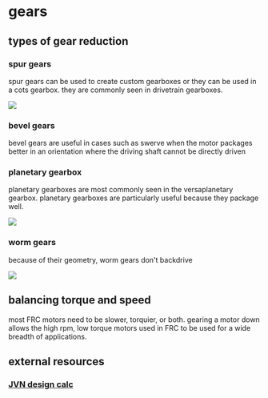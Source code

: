 # gears

## types of gear reduction

### spur gears

spur gears can be used to create custom gearboxes or they can be used in a cots gearbox. they are commonly seen in drivetrain gearboxes.

![](https://upload.wikimedia.org/wikipedia/commons/b/bd/Animated_3_Gear_Row.gif)

### bevel gears

bevel gears are useful in cases such as swerve when the motor packages better in an orientation where the driving shaft cannot be directly driven

### planetary gearbox

planetary gearboxes are most commonly seen in the versaplanetary gearbox. planetary gearboxes are particularly useful because they package well.

![](https://upload.wikimedia.org/wikipedia/commons/5/56/Planetary_Gear_Animation.gif)

### worm gears

because of their geometry, worm gears don't backdrive

![](https://upload.wikimedia.org/wikipedia/commons/c/c3/Worm_Gear.gif)

## balancing torque and speed

most FRC motors need to be slower, torquier, or both. gearing a motor down allows the high rpm, low torque motors used in FRC to be used for a wide breadth of applications.

## external resources

### [JVN design calc](https://www.chiefdelphi.com/media/papers/3188)